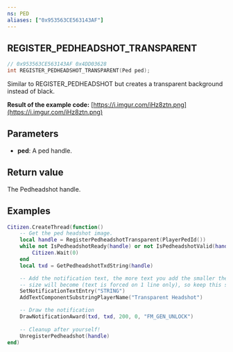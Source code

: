 ```yaml
---
ns: PED
aliases: ["0x953563CE563143AF"]
---
```

## REGISTER_PEDHEADSHOT_TRANSPARENT

```c
// 0x953563CE563143AF 0x4DD03628
int REGISTER_PEDHEADSHOT_TRANSPARENT(Ped ped);
```

Similar to REGISTER_PEDHEADSHOT but creates a transparent background instead of black.

**Result of the example code:**
[https://i.imgur.com/iHz8ztn.png](https://i.imgur.com/iHz8ztn.png)

## Parameters
* **ped**: A ped handle.

## Return value
The Pedheadshot handle.

## Examples
```lua
Citizen.CreateThread(function()
    -- Get the ped headshot image.
    local handle = RegisterPedheadshotTransparent(PlayerPedId())
    while not IsPedheadshotReady(handle) or not IsPedheadshotValid(handle) do
        Citizen.Wait(0)
    end
    local txd = GetPedheadshotTxdString(handle)

    -- Add the notification text, the more text you add the smaller the font
    -- size will become (text is forced on 1 line only), so keep this short!
    SetNotificationTextEntry("STRING")
    AddTextComponentSubstringPlayerName("Transparent Headshot")

    -- Draw the notification
    DrawNotificationAward(txd, txd, 200, 0, "FM_GEN_UNLOCK")
    
    -- Cleanup after yourself!
    UnregisterPedheadshot(handle)
end)
```
